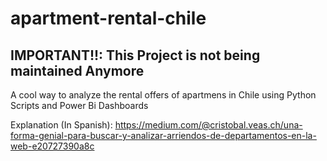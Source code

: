 # apartment-rental-chile

## IMPORTANT!!: This Project is not being maintained Anymore

A cool way to  analyze the rental offers of apartmens in Chile using Python Scripts and Power Bi Dashboards

Explanation (In Spanish): https://medium.com/@cristobal.veas.ch/una-forma-genial-para-buscar-y-analizar-arriendos-de-departamentos-en-la-web-e20727390a8c

